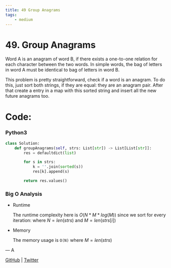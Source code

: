 ```yaml
---
title: 49 Group Anagrams
tags:
    - medium
---
```



# 49. Group Anagrams

Word A is an anagram of word B, if there exists a one-to-one relation for each character between the two words. In simple words, the bag of letters in word A must be identical to bag of letters in word B.

This problem is pretty straightforward, check if a word is an anagram. To do this, just sort both strings, if they are equal: they are an anagram pair. After that create a entry in a map with this sorted string and insert all the new future anagrams too.

# Code:

### Python3

```python
class Solution:
    def groupAnagrams(self, strs: List[str]) -> List[List[str]]:
        res = defaultdict(list)

        for s in strs:
            k = ''.join(sorted(s))
            res[k].append(s)

        return res.values()
```

### Big O Analysis

- Runtime
    
    The runtime complexity here is $O(N * M * log (M))$ since we sort for every iteration: where $N = len(strs)$ and $M = len(strs[i])$
    
- Memory
    
    The memory usage is `O(N)`  where $M = len(strs)$
    

— A

[GitHub](https://github.com/AtharvaKamble) | [Twitter](https://twitter.com/AtharvaKamble07)